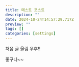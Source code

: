 ```yaml
---
title: 테스트 포스트
description: ""
date: 2024-10-24T14:57:29.717Z
preview: ""
tags: []
categories: [settings]
---
```

처음 글 올림
우후!!


좋구나~~
